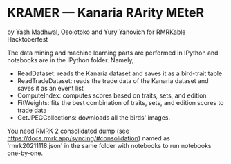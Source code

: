 # KRAMER — Kanaria RArity MEteR

by Yash Madhwal, Osoiotoko and Yury Yanovich for RMRKable Hacktoberfest

The data mining and machine learning parts are performed in IPython and notebooks are in the IPython folder. Namely, 

* ReadDataset: reads the Kanaria dataset and saves it as a bird-trait table
* ReadTradeDataset: reads the trade data of the Kanaria dataset and saves it as an event list
* ComputeIndex: computes scores based on traits, sets, and edition
* FitWeights: fits the best combination of traits, sets, and edition scores to trade data
* GetJPEGCollections: downloads all the birds' images.

You need RMRK 2 consolidated dump (see https://docs.rmrk.app/syncing/#consolidation) named as 'rmrk20211118.json' in the same folder with notebooks to run notebooks one-by-one.
